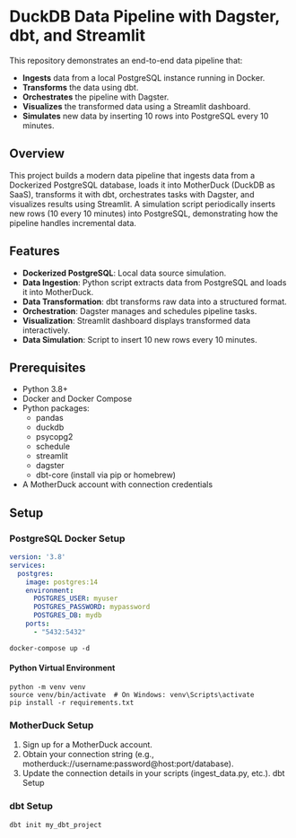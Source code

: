 # DuckDB Data Pipeline with Dagster, dbt, and Streamlit

This repository demonstrates an end-to-end data pipeline that:
- **Ingests** data from a local PostgreSQL instance running in Docker.
- **Transforms** the data using dbt.
- **Orchestrates** the pipeline with Dagster.
- **Visualizes** the transformed data using a Streamlit dashboard.
- **Simulates** new data by inserting 10 rows into PostgreSQL every 10 minutes.

## Overview

This project builds a modern data pipeline that ingests data from a Dockerized PostgreSQL database, loads it into MotherDuck (DuckDB as SaaS), transforms it with dbt, orchestrates tasks with Dagster, and visualizes results using Streamlit. A simulation script periodically inserts new rows (10 every 10 minutes) into PostgreSQL, demonstrating how the pipeline handles incremental data.

## Features

- **Dockerized PostgreSQL**: Local data source simulation.
- **Data Ingestion**: Python script extracts data from PostgreSQL and loads it into MotherDuck.
- **Data Transformation**: dbt transforms raw data into a structured format.
- **Orchestration**: Dagster manages and schedules pipeline tasks.
- **Visualization**: Streamlit dashboard displays transformed data interactively.
- **Data Simulation**: Script to insert 10 new rows every 10 minutes.

## Prerequisites

- Python 3.8+
- Docker and Docker Compose
- Python packages:
  - pandas
  - duckdb
  - psycopg2
  - schedule
  - streamlit
  - dagster
  - dbt-core (install via pip or homebrew)
- A MotherDuck account with connection credentials

## Setup

### PostgreSQL Docker Setup

```yaml
version: '3.8'
services:
  postgres:
    image: postgres:14
    environment:
      POSTGRES_USER: myuser
      POSTGRES_PASSWORD: mypassword
      POSTGRES_DB: mydb
    ports:
      - "5432:5432"  


```
``` docker-compose up -d ```

#### Python Virtual Environment

```
python -m venv venv
source venv/bin/activate  # On Windows: venv\Scripts\activate
pip install -r requirements.txt
```

### MotherDuck Setup
1. Sign up for a MotherDuck account.
2. Obtain your connection string (e.g., motherduck://username:password@host:port/database).
3. Update the connection details in your scripts (ingest_data.py, etc.).
dbt Setup

### dbt Setup

```
dbt init my_dbt_project
```